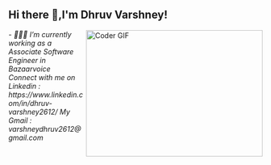 ## Hi there 👋,I'm Dhruv Varshney! 

 <img align="right" alt="Coder GIF" height=250 width=350 src="https://magiccopy.xyz/assets/images/hadder.gif" />
 <em>
- 👨🏽‍💻 I’m currently working as a Associate Software Engineer in Bazaarvoice
  <br/>
Connect with me on Linkedin : https://www.linkedin.com/in/dhruv-varshney2612/
My Gmail : varshneydhruv2612@gmail.com
<br/> 
</em>
